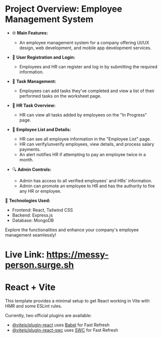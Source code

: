 # Project Overview: Employee Management System

- 🌐 **Main Features:**
  - An employee management system for a company offering UI/UX design, web development, and mobile app development services.

- 👥 **User Registration and Login:**
  - Employees and HR can register and log in by submitting the required information.

- 📝 **Task Management:**
  - Employees can add tasks they've completed and view a list of their performed tasks on the worksheet page.

- 🔄 **HR Task Overview:**
  - HR can view all tasks added by employees on the "In Progress" page.

- 👤 **Employee List and Details:**
  - HR can see all employee information in the "Employee List" page.
  - HR can verify/unverify employees, view details, and process salary payments.
  - An alert notifies HR if attempting to pay an employee twice in a month.

- 🔍 **Admin Controls:**
  - Admin has access to all verified employees' and HRs' information.
  - Admin can promote an employee to HR and has the authority to fire any HR or employee.

🚀 **Technologies Used:**
  - Frontend: React, Tailwind CSS
  - Backend: Express.js
  - Database: MongoDB

Explore the functionalities and enhance your company's employee management seamlessly!

# Live Link:  https://messy-person.surge.sh


# React + Vite

This template provides a minimal setup to get React working in Vite with HMR and some ESLint rules.

Currently, two official plugins are available:

- [@vitejs/plugin-react](https://github.com/vitejs/vite-plugin-react/blob/main/packages/plugin-react/README.md) uses [Babel](https://babeljs.io/) for Fast Refresh
- [@vitejs/plugin-react-swc](https://github.com/vitejs/vite-plugin-react-swc) uses [SWC](https://swc.rs/) for Fast Refresh
